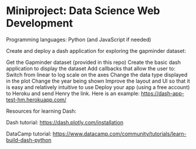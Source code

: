 # Miniproject: Data Science Web Development
Programming languages: Python (and JavaScript if needed)

Create and deploy a dash application for exploring the gapminder dataset:

Get the Gapminder dataset (provided in this repo)
Create the basic dash application to display the dataset
Add callbacks that allow the user to:
Switch from linear to log scale on the axes
Change the data type displayed in the plot
Change the year being shown
Improve the layout and UI so that it is easy and relatively intuitive to use
Deploy your app (using a free account) to Heroku and send Henry the link.
Here is an example: https://dash-app-test-hm.herokuapp.com/

Resources for learning Dash:

Dash tutorial: https://dash.plotly.com/installation

DataCamp tutorial: https://www.datacamp.com/community/tutorials/learn-build-dash-python
